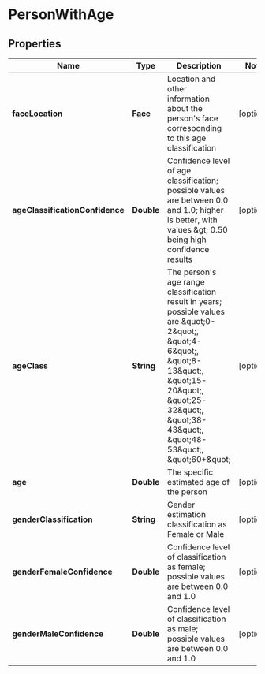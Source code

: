 
# PersonWithAge

## Properties
Name | Type | Description | Notes
------------ | ------------- | ------------- | -------------
**faceLocation** | [**Face**](Face.md) | Location and other information about the person&#39;s face corresponding to this age classification |  [optional]
**ageClassificationConfidence** | **Double** | Confidence level of age classification; possible values are between 0.0 and 1.0; higher is better, with values &amp;gt; 0.50 being high confidence results |  [optional]
**ageClass** | **String** | The person&#39;s age range classification result in years; possible values are \&quot;0-2\&quot;, \&quot;4-6\&quot;, \&quot;8-13\&quot;, \&quot;15-20\&quot;, \&quot;25-32\&quot;, \&quot;38-43\&quot;, \&quot;48-53\&quot;, \&quot;60+\&quot; |  [optional]
**age** | **Double** | The specific estimated age of the person |  [optional]
**genderClassification** | **String** | Gender estimation classification as Female or Male |  [optional]
**genderFemaleConfidence** | **Double** | Confidence level of classification as female; possible values are between 0.0 and 1.0 |  [optional]
**genderMaleConfidence** | **Double** | Confidence level of classification as male; possible values are between 0.0 and 1.0 |  [optional]



